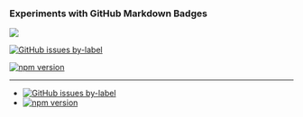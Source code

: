 ### Experiments with GitHub Markdown Badges

[![](https://img.shields.io/github/issues/smartdown/smartdown/good%20first%20issue.svg)](https://github.com/smartdown/smartdown/issues?q=is%3Aissue+is%3Aopen+label%3A%22good+first+issue%22)

[![GitHub issues by-label](https://img.shields.io/github/issues/smartdown/smartdown/good%20first%20issue.svg)](https://github.com/smartdown/smartdown/issues?q=is%3Aissue+is%3Aopen+label%3A%22good+first+issue%22)

[![npm version](https://img.shields.io/npm/v/smartdown.svg)](https://npmjs.org/package/smartdown)

---

- [![GitHub issues by-label](https://img.shields.io/github/issues/smartdown/smartdown/good%20first%20issue.svg)](https://github.com/smartdown/smartdown/issues?q=is%3Aissue+is%3Aopen+label%3A%22good+first+issue%22)
- [![npm version](http://img.shields.io/npm/v/smartdown.svg)](https://npmjs.org/package/smartdown)



